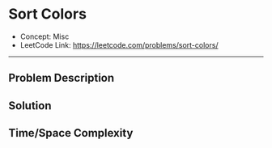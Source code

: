 # Sort Colors

- Concept: Misc
- LeetCode Link: https://leetcode.com/problems/sort-colors/

---

## Problem Description

## Solution

## Time/Space Complexity

